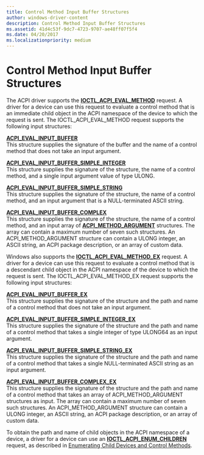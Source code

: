```yaml
---
title: Control Method Input Buffer Structures
author: windows-driver-content
description: Control Method Input Buffer Structures
ms.assetid: 41d4c53f-9dc7-4723-9707-ae48ff07f5f4
ms.date: 04/20/2017
ms.localizationpriority: medium
---
```


# Control Method Input Buffer Structures


The ACPI driver supports the [**IOCTL\_ACPI\_EVAL\_METHOD**](https://msdn.microsoft.com/library/windows/hardware/ff536148) request. A driver for a device can use this request to evaluate a control method that is an immediate child object in the ACPI namespace of the device to which the request is sent. The IOCTL\_ACPI\_EVAL\_METHOD request supports the following input structures:

<a href="" id="acpi-eval-input-buffer"></a>[**ACPI\_EVAL\_INPUT\_BUFFER**](https://msdn.microsoft.com/library/windows/hardware/ff536115)  
This structure supplies the signature of the buffer and the name of a control method that does not take an input argument.

<a href="" id="acpi-eval-input-buffer-simple-integer"></a>[**ACPI\_EVAL\_INPUT\_BUFFER\_SIMPLE\_INTEGER**](https://msdn.microsoft.com/library/windows/hardware/ff536119)  
This structure supplies the signature of the structure, the name of a control method, and a single input argument value of type ULONG.

<a href="" id="acpi-eval-input-buffer-simple-string"></a>[**ACPI\_EVAL\_INPUT\_BUFFER\_SIMPLE\_STRING**](https://msdn.microsoft.com/library/windows/hardware/ff536121)  
This structure supplies the signature of the structure, the name of a control method, and an input argument that is a NULL-terminated ASCII string.

<a href="" id="acpi-eval-input-buffer-complex"></a>[**ACPI\_EVAL\_INPUT\_BUFFER\_COMPLEX**](https://msdn.microsoft.com/library/windows/hardware/ff536116)  
This structure supplies the signature of the structure, the name of a control method, and an input array of [**ACPI\_METHOD\_ARGUMENT**](https://msdn.microsoft.com/library/windows/hardware/ff536125) structures. The array can contain a maximum number of seven such structures. An ACPI\_METHOD\_ARGUMENT structure can contain a ULONG integer, an ASCII string, an ACPI package description, or an array of custom data.

Windows also supports the [**IOCTL\_ACPI\_EVAL\_METHOD\_EX**](https://msdn.microsoft.com/library/windows/hardware/ff536149) request. A driver for a device can use this request to evaluate a control method that is a descendant child object in the ACPI namespace of the device to which the request is sent. The IOCTL\_ACPI\_EVAL\_METHOD\_EX request supports the following input structures:

<a href="" id="acpi-eval-input-buffer-ex"></a>[**ACPI\_EVAL\_INPUT\_BUFFER\_EX**](https://msdn.microsoft.com/library/windows/hardware/ff536118)  
This structure supplies the signature of the structure and the path and name of a control method that does not take an input argument.

<a href="" id="acpi-eval-input-buffer-simple-integer-ex"></a>[**ACPI\_EVAL\_INPUT\_BUFFER\_SIMPLE\_INTEGER\_EX**](https://msdn.microsoft.com/library/windows/hardware/ff536120)  
This structure supplies the signature of the structure and the path and name of a control method that takes a single integer of type ULONG64 as an input argument.

<a href="" id="acpi-eval-input-buffer-simple-string-ex"></a>[**ACPI\_EVAL\_INPUT\_BUFFER\_SIMPLE\_STRING\_EX**](https://msdn.microsoft.com/library/windows/hardware/ff536122)  
This structure supplies the signature of the structure and the path and name of a control method that takes a single NULL-terminated ASCII string as an input argument.

<a href="" id="acpi-eval-input-buffer-complex-ex"></a>[**ACPI\_EVAL\_INPUT\_BUFFER\_COMPLEX\_EX**](https://msdn.microsoft.com/library/windows/hardware/ff536117)  
This structure supplies the signature of the structure and the path and name of a control method that takes an array of ACPI\_METHOD\_ARGUMENT structures as input. The array can contain a maximum number of seven such structures. An ACPI\_METHOD\_ARGUMENT structure can contain a ULONG integer, an ASCII string, an ACPI package description, or an array of custom data.

To obtain the path and name of child objects in the ACPI namespace of a device, a driver for a device can use an [**IOCTL\_ACPI\_ENUM\_CHILDREN**](https://msdn.microsoft.com/library/windows/hardware/ff536147) request, as described in [Enumerating Child Devices and Control Methods](enumerating-child-devices-and-control-methods.md).
